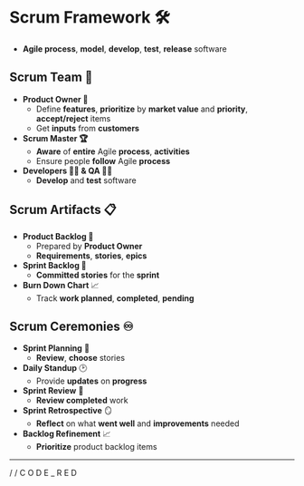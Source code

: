 # Scrum Framework 🛠
* **Agile process**, **model**, **develop**, **test**, **release** software 

## Scrum Team 👥
* **Product Owner 💼** 
  - Define **features**, **prioritize** by **market value** and **priority**, **accept/reject** items
  - Get **inputs** from **customers**
* **Scrum Master 🏆**
  - **Aware** of **entire** Agile **process**, **activities**
  - Ensure people **follow** Agile **process**  
* **Developers 👨‍💻 & QA 👩‍💻**
  - **Develop** and **test** software

## Scrum Artifacts 📋  
* **Product Backlog 📖** 
  - Prepared by **Product Owner**
  - **Requirements**, **stories**, **epics**
* **Sprint Backlog 📃**
  - **Committed stories** for the **sprint** 
* **Burn Down Chart** 📈
  - Track **work planned**, **completed**, **pending**

## Scrum Ceremonies ♾️
* **Sprint Planning** 📅  
  - **Review**, **choose** stories  
* **Daily Standup** 🕑 
  - Provide **updates** on **progress**   
* **Sprint Review** 📝
  - **Review completed** work
* **Sprint Retrospective** 🪞
  - **Reflect** on what **went well** and **improvements** needed
* **Backlog Refinement** 📈
  - **Prioritize** product backlog items
---
/ / C O D E  _  R E D

